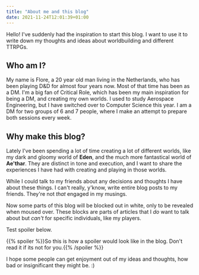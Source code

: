 ```yaml
---
title: "About me and this blog"
date: 2021-11-24T12:01:39+01:00
---
```


Hello! I've suddenly had the inspiration to start this blog. I want to use it to write down my thoughts and ideas about worldbuilding and different TTRPGs.

## Who am I?

My name is Flore, a 20 year old man living in the Netherlands, who has been playing D&D for almost four years now. Most of that time has been as a DM. I'm a big fan of Critical Role, which has been my main inspiration for being a DM, and creating my own worlds. I used to study Aerospace Engineering, but I have switched over to Computer Science this year. I am a DM for two groups of 6 and 7 people, where I make an attempt to prepare both sessions every week.

## Why make this blog?

Lately I've been spending a lot of time creating a lot of different worlds, like my dark and gloomy world of **Eden**, and the much more fantastical world of **Ae'thar**. They are distinct in tone and execution, and I want to share the experiences I have had with creating and playing in those worlds.

While I could talk to my friends about any decisions and thoughts I have about these things. I can't really, y'know, write entire blog posts to my friends. They're not *that* engaged in my musings.

Now some parts of this blog will be blocked out in white, only to be revealed when moused over. These blocks are parts of articles that I _do_ want to talk about but _can't_ for specific individuals, like my players.

Test spoiler below.

{{% spoiler %}}So this is how a spoiler would look like in the blog. Don't read it if its not for you.{{% /spoiler %}}

I hope some people can get enjoyment out of my ideas and thoughts, how bad or insignificant they might be. :)
